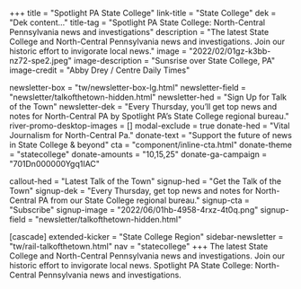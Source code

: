 +++
title = "Spotlight PA State College"
link-title = "State College"
dek = "Dek content…"
title-tag = "Spotlight PA State College: North-Central Pennsylvania news and investigations"
description = "The latest State College and North-Central Pennsylvania news and investigations. Join our historic effort to invigorate local news."
image = "2022/02/01gz-k3bb-nz72-spe2.jpeg"
image-description = "Sunsrise over State College, PA"
image-credit = "Abby Drey / Centre Daily Times"

newsletter-box = "tw/newsletter-box-lg.html"
newsletter-field = "newsletter/talkofthetown-hidden.html"
newsletter-hed = "Sign Up for Talk of the Town"
newsletter-dek = "Every Thursday, you’ll get top news and notes for North-Central PA by Spotlight PA’s State College regional bureau."
river-promo-desktop-images = []
modal-exclude = true
donate-hed = "Vital Journalism for North-Central Pa."
donate-text = "Support the future of news in State College & beyond"
cta = "component/inline-cta.html"
donate-theme = "statecollege"
donate-amounts = "10,15,25"
donate-ga-campaign = "701Dn000000Ygq1IAC"

callout-hed = "Latest Talk of the Town"
signup-hed = "Get the Talk of the Town"
signup-dek = "Every Thursday, get top news and notes for North-Central PA from our State College regional bureau."
signup-cta = "Subscribe"
signup-image = "2022/06/01hb-4958-4rxz-4t0q.png"
signup-field = "newsletter/talkofthetown-hidden.html"

[cascade]
extended-kicker = "State College Region"
sidebar-newsletter = "tw/rail-talkofthetown.html"
nav = "statecollege"
+++
The latest State College and North-Central Pennsylvania news and investigations. Join our historic effort to invigorate local news. Spotlight PA State College: North-Central Pennsylvania news and investigations.